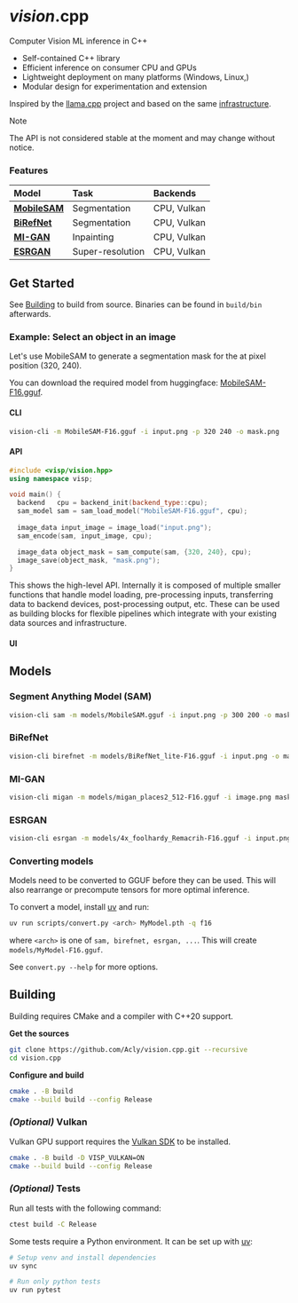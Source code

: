 # _vision_.cpp

Computer Vision ML inference in C++

* Self-contained C++ library
* Efficient inference on consumer CPU and GPUs
* Lightweight deployment on many platforms (Windows, Linux,)
* Modular design for experimentation and extension

Inspired by the [llama.cpp]() project and based on the same [infrastructure]().

> [!NOTE]
> The API is not considered stable at the moment and may change without notice.

### Features

| Model                                        | Task             | Backends    |
| :------------------------------------------- | :--------------- | :---------- |
| [**MobileSAM**](#segment-anything-model-sam) | Segmentation     | CPU, Vulkan |
| [**BiRefNet**](#birefnet)                    | Segmentation     | CPU, Vulkan |
| [**MI-GAN**](#mi-gan)                        | Inpainting       | CPU, Vulkan |
| [**ESRGAN**](#esrgan)                        | Super-resolution | CPU, Vulkan |

## Get Started

See [Building](#building) to build from source. Binaries can be found in `build/bin` afterwards.

### Example: Select an object in an image

Let's use MobileSAM to generate a segmentation mask for the <object>
at pixel position (320, 240).

You can download the required model from huggingface: [MobileSAM-F16.gguf](https://huggingface.co/Acly/MobileSAM-GGUF/resolve/main/MobileSAM-F16.gguf).

#### CLI

```sh
vision-cli -m MobileSAM-F16.gguf -i input.png -p 320 240 -o mask.png
```

#### API

```c++
#include <visp/vision.hpp>
using namespace visp;

void main() {
  backend   cpu = backend_init(backend_type::cpu);
  sam_model sam = sam_load_model("MobileSAM-F16.gguf", cpu);
  
  image_data input_image = image_load("input.png");
  sam_encode(sam, input_image, cpu);

  image_data object_mask = sam_compute(sam, {320, 240}, cpu);
  image_save(object_mask, "mask.png");
}
```
This shows the high-level API. Internally it is composed of multiple smaller
functions that handle model loading, pre-processing inputs, transferring
data to backend devices, post-processing output, etc. 
These can be used as building blocks for flexible pipelines which integrate
with your existing data sources and infrastructure.

#### UI


## Models

### Segment Anything Model (SAM)

```sh
vision-cli sam -m models/MobileSAM.gguf -i input.png -p 300 200 -o mask.png --composite comp.png
```

### BiRefNet

```sh
vision-cli birefnet -m models/BiRefNet_lite-F16.gguf -i input.png -o mask.png --composite comp.png
```

### MI-GAN

```sh
vision-cli migan -m models/migan_places2_512-F16.gguf -i image.png mask.png -o output.png
```

### ESRGAN

```sh
vision-cli esrgan -m models/4x_foolhardy_Remacrih-F16.gguf -i input.png -o output.png
```


### Converting models

Models need to be converted to GGUF before they can be used. This will also
rearrange or precompute tensors for more optimal inference.

To convert a model, install [uv](https://docs.astral.sh/uv/) and run:
```sh
uv run scripts/convert.py <arch> MyModel.pth -q f16
```
where `<arch>` is one of `sam, birefnet, esrgan, ...`. This will create `models/MyModel-F16.gguf`.

See `convert.py --help` for more options.

## Building

Building requires CMake and a compiler with C++20 support.

**Get the sources**
```sh
git clone https://github.com/Acly/vision.cpp.git --recursive
cd vision.cpp
```

**Configure and build**
```sh
cmake . -B build
cmake --build build --config Release
```

### _(Optional)_ Vulkan

Vulkan GPU support requires the [Vulkan SDK](https://www.lunarg.com/vulkan-sdk/) to be installed.

```sh
cmake . -B build -D VISP_VULKAN=ON
cmake --build build --config Release
```

### _(Optional)_ Tests

Run all tests with the following command:
```sh
ctest build -C Release
```

Some tests require a Python environment. It can be set up with [uv](https://docs.astral.sh/uv/):
```sh
# Setup venv and install dependencies
uv sync

# Run only python tests
uv run pytest
```